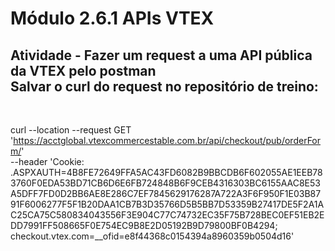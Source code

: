 # Módulo 2.6.1 APIs VTEX
## Atividade - Fazer um request a uma API pública da VTEX pelo postman</br>Salvar o curl do request no repositório de treino:
</br>


curl --location --request GET 'https://acctglobal.vtexcommercestable.com.br/api/checkout/pub/orderForm/' \
--header 'Cookie: .ASPXAUTH=4B8FE72649FFA5AC43FD6082B9BBCDB6F602055AE1EEB783760F0EDA53BD71CB6D6E6FB724848B6F9CEB4316303BC6155AAC8E53A5DFF7FD0D2BB6AE8E286C7EF7845629176287A722A3F6F950F1E03B8791F6006277F5F1B20DAA1CB7B3D35766D5B5BB7D53359B27417DE5F2A1AC25CA75C580834043556F3E904C77C74732EC35F75B728BEC0EF51EB2EDD7991FF508665F0E754EC9B8E2D05192B9D79800BF0B4294; checkout.vtex.com=__ofid=e8f44368c0154394a8960359b0504d16'